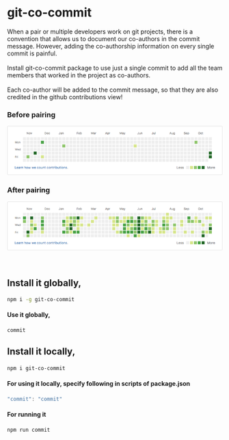 # git-co-commit

When a pair or multiple developers work on git projects, there is a convention that allows us to document our co-authors in the commit message. However, adding the co-authorship information on every single commit is painful. <br><br>
Install git-co-commit package to use just a single commit to add all the team members that worked in the project as co-authors. <br><br>
Each co-author will be added to the commit message, so that they are also credited in the github contributions view!

### Before pairing

![before pairing](https://raw.githubusercontent.com/bdo/gitpair/master/docs/before-gitpair.png)

### After pairing

![after pairing](https://raw.githubusercontent.com/bdo/gitpair/master/docs/after-gitpair.png)

<br>

## Install it globally,

```bash
npm i -g git-co-commit
```

#### Use it globally,

```bash
commit
```

## Install it locally,

```bash
npm i git-co-commit
```

#### For using it locally, specify following in scripts of package.json

```js
"commit": "commit"
```

#### For running it

```bash
npm run commit
```
